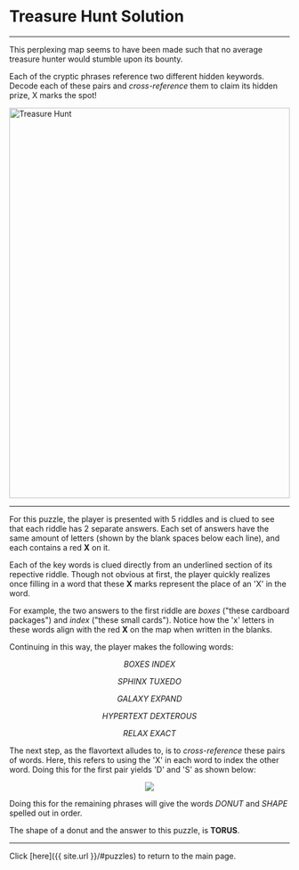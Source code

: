 # Treasure Hunt Solution

-----

This perplexing map seems to have been made such that no average treasure hunter would stumble upon its bounty.

Each of the cryptic phrases reference two different hidden keywords. Decode each of these pairs and *cross-reference* them to claim its hidden prize, X marks the spot!

<img src="{{ site.imgurl }}/TreasureHunt/TreasureHunt.jpg" alt="Treasure Hunt" style="width:100%;height:700px;object-fit:contain;">

-----

For this puzzle, the player is presented with 5 riddles and is clued to see that each riddle has 2 separate answers. Each set of answers have the same amount of letters (shown by the blank spaces below each line), and each contains a red **X** on it.

Each of the key words is clued directly from an underlined section of its repective riddle. Though not obvious at first, the player quickly realizes once filling in a word that these **X** marks represent the place of an 'X' in the word.

For example, the two answers to the first riddle are *boxes* ("these cardboard packages") and *index* ("these small cards"). Notice how the 'x' letters in these words align with the red **X** on the map when written in the blanks.

Continuing in this way, the player makes the following words:

<p style="text-align:center;font-style:italic;">BOXES        INDEX    </p>
<p style="text-align:center;font-style:italic;">SPHINX       TUXEDO   </p>
<p style="text-align:center;font-style:italic;">GALAXY       EXPAND   </p>
<p style="text-align:center;font-style:italic;">HYPERTEXT    DEXTEROUS</p>
<p style="text-align:center;font-style:italic;">RELAX        EXACT    </p>

The next step, as the flavortext alludes to, is to *cross-reference* these pairs of words. Here, this refers to using the 'X' in each word to index the other word. Doing this for the first pair yields 'D' and 'S' as shown below:

<p style="text-align:center;">
    <img src="{{site.imgurl}}/TreasureHunt/TreasureHuntSolution.png">
</p>

Doing this for the remaining phrases will give the words *DONUT* and *SHAPE* spelled out in order.

The shape of a donut and the answer to this puzzle, is **TORUS**.

-----

Click [here]({{ site.url }}/#puzzles) to return to the main page.